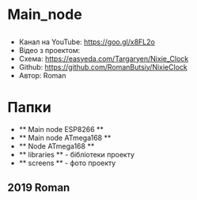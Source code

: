 # Main_node
##
##
  - Канал на YouTube: https://goo.gl/x8FL2o
  - Відео з проектом: 
  - Схема: https://easyeda.com/Targaryen/Nixie_Clock
  - Github: https://github.com/RomanButsiy/NixieClock
  - Автор: Roman
# Папки
- ** Main node ESP8266 ** 
- ** Main node ATmega168 ** 
- ** Node ATmega168 **
- ** libraries ** - бібліотеки проекту
- ** screens ** - фото проекту
## 2019 Roman
